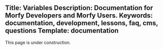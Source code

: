 Title: Variables
Description: Documentation for Morfy Developers and Morfy Users.
Keywords: documentation, development, lessons, faq, cms, questions
Template: documentation
----

This page is under construction.

